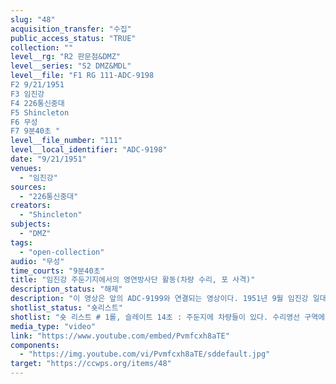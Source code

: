 ```yaml
---
slug: "48"
acquisition_transfer: "수집"
public_access_status: "TRUE"
collection: ""
level__rg: "R2 판문점&DMZ"
level__series: "S2 DMZ&MDL"
level__file: "F1 RG 111-ADC-9198
F2 9/21/1951
F3 임진강 
F4 226통신중대
F5 Shincleton
F6 무성 
F7 9분40초 "
level__file_number: "111"
level__local_identifier: "ADC-9198"
date: "9/21/1951"
venues: 
  - "임진강"
sources: 
  - "226통신중대"
creators: 
  - "Shincleton"
subjects: 
  - "DMZ"
tags: 
  - "open-collection"
audio: "무성"
time_courts: "9분40초"
title: "임진강 주둔기지에서의 영연방사단 활동(차량 수리, 포 사격)"
description_status: "해제"
description: "이 영상은 앞의 ADC-9199와 연결되는 영상이다. 1951년 9월 임진강 일대에 주둔하고 있는 1영연방사단 예하 부대들의 기지 모습을 보여주고 있다. 영연방사단에는 영국군 27독립여단을 비롯해 호주, 뉴질랜드, 캐나다, 인도군 등으로 편성되어 있었다. 기지는 적성면 설마리와 감악산 일대와 임진강 상류 지역에 포진했다. 영상은 영국군과 캐나다, 인도 의료지원부대 주둔지를 중심으로 보여주고 있다. "
shotlist_status: "숏리스트"
shotlist: "숏 리스트 # 1롤, 슬레이트 14초 : 주둔지에 차량들이 있다. 수리영선 구역에서 차량들을 수리하고 있다. # 4롤, 슬레이트 3분21초 : 캐나다군들이 지프차 주변에 있다. (5분43초) 주둔지에서 포를 쏘고 있다. 임진강 인근 참호에 캐나다군들이 모여 있다. "
media_type: "video"
link: "https://www.youtube.com/embed/Pvmfcxh8aTE"
components: 
  - "https://img.youtube.com/vi/Pvmfcxh8aTE/sddefault.jpg"
target: "https://ccwps.org/items/48"
---
```

